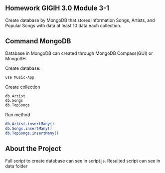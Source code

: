 ## Homework GIGIH 3.0 Module 3-1
Create database by MongoDB that stores information Songs, Artists, and Popular Songs with data at least 10 data each collection.

## Command MongoDB
Database in MongoDB can created through MongoDB Compass(GUI) or MongoSH.

Create database:
```bash
use Music-App
```

Create collection
```bash
db.Artist
db.Songs
db.TopSongs
```

Run method
```bash
db.Artist.insertMany()
db.Songs.insertMany()
db.TopSongs.insertMany()
```

## About the Project
Full script to create database can see in script.js. Resulted script can see in data folder
